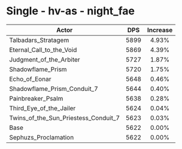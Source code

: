# Single - hv-as - night_fae
| Actor | DPS | Increase |
|---|:---:|:---:|
|Talbadars_Stratagem|5899|4.93%|
|Eternal_Call_to_the_Void|5869|4.39%|
|Judgment_of_the_Arbiter|5727|1.87%|
|Shadowflame_Prism|5720|1.75%|
|Echo_of_Eonar|5648|0.46%|
|Shadowflame_Prism_Conduit_7|5644|0.40%|
|Painbreaker_Psalm|5638|0.28%|
|Third_Eye_of_the_Jailer|5624|0.04%|
|Twins_of_the_Sun_Priestess_Conduit_7|5623|0.03%|
|Base|5622|0.00%|
|Sephuzs_Proclamation|5622|0.00%|

